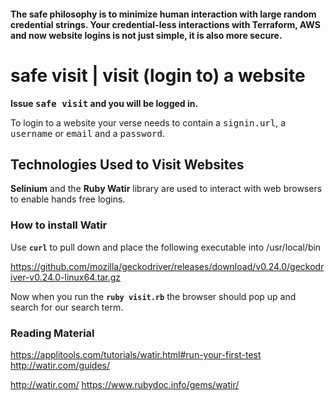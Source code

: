 #### The **safe philosophy** is to minimize human interaction with large random credential strings. Your credential-less interactions with Terraform, AWS and now website logins is not just **simple**, it is also **more secure**.

# safe visit | visit (login to) a website

**Issue <tt>safe visit</tt> and you will be logged in.**

To login to a website your verse needs to contain a <tt>signin.url</tt>, a <tt>username</tt> or <tt>email</tt> and a <tt>password</tt>.

## Technologies Used to Visit Websites

**Selinium** and the **Ruby Watir** library are used to interact with web browsers to enable hands free logins.

### How to install Watir

Use **`curl`** to pull down and place the following executable into /usr/local/bin

https://github.com/mozilla/geckodriver/releases/download/v0.24.0/geckodriver-v0.24.0-linux64.tar.gz

Now when you run the **`ruby visit.rb`** the browser should pop up and search for our search term.

### Reading Material

https://applitools.com/tutorials/watir.html#run-your-first-test
http://watir.com/guides/

http://watir.com/
https://www.rubydoc.info/gems/watir/



